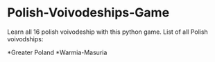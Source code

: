 # Polish-Voivodeships-Game
Learn all 16 polish voivodeship with this python game.
List of all Polish voivodships:

  *Greater Poland
  *Warmia-Masuria
